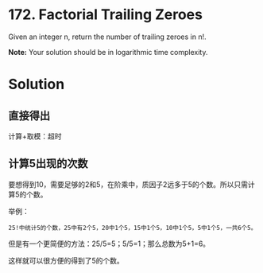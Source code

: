 # 172. Factorial Trailing Zeroes

Given an integer n, return the number of trailing zeroes in n!.

**Note:** Your solution should be in logarithmic time complexity.

# Solution

## 直接得出

计算+取模：超时

## 计算5出现的次数

要想得到10，需要足够的2和5，在阶乘中，质因子2远多于5的个数。所以只需计算5的个数。

举例：

	25!中统计5的个数，25中有2个5，20中1个5，15中1个5，10中1个5，5中1个5，一共6个5。

但是有一个更简便的方法：25/5=5；5/5=1；那么总数为5+1=6。

这样就可以很方便的得到了5的个数。